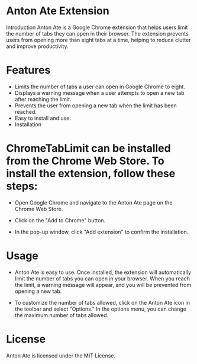 # Anton Ate Extension
Introduction
Anton Ate is a Google Chrome extension that helps users limit the number of tabs they can open in their browser. The extension prevents users from opening more than eight tabs at a time, helping to reduce clutter and improve productivity.

# Features
- Limits the number of tabs a user can open in Google Chrome to eight.
- Displays a warning message when a user attempts to open a new tab after reaching the limit.
- Prevents the user from opening a new tab when the limit has been reached.
- Easy to install and use.
- Installation

# ChromeTabLimit can be installed from the Chrome Web Store. To install the extension, follow these steps:

- Open Google Chrome and navigate to the Anton Ate page on the Chrome Web Store.

- Click on the "Add to Chrome" button.

- In the pop-up window, click "Add extension" to confirm the installation.

# Usage

- Anton Ate is easy to use. Once installed, the extension will automatically limit the number of tabs you can open in your browser. When you reach the limit, a warning message will appear, and you will be prevented from opening a new tab.

- To customize the number of tabs allowed, click on the Anton Ate icon in the toolbar and select "Options." In the options menu, you can change the maximum number of tabs allowed.


# License
Anton Ate is licensed under the MIT License.
